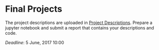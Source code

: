 # Final Projects

The project descriptions are uploaded in [Project Descriptions](projects_spring2017.pdf). Prepare a jupyter notebook and submit a report that contains your descriptions and code.

_Deadline_: 5 June, 2017 10:00
